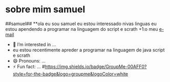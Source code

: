 # sobre mim **samuel**
##samuel##
**ola eu sou samuel
eu estou interessado nivas linguas 
eu estou apendendo a programar na linguagem do script e scrath
+1:o meu [e-mail](batista.ferreira.samuel@escola.pr.gov.br)
- 👀 I’m interested in ...
- eu estou recentimente apreder a programar na linguagem de java script e scrath
- 😄 Pronouns: ...
- ⚡ Fun fact: ...
#[]()https://img.shields.io/badge/GroupMe-00AFF0?style=for-the-badge&logo=groupme&logoColor=white
<!---
hisokagonk/hisokagonk is a ✨ special ✨ repository because its `README.md` (this file) appears on your GitHub profile.
You can click the Preview link to take a look at your changes.
--->
